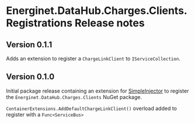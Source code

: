 # Energinet.DataHub.Charges.Clients.Registrations Release notes

## Version 0.1.1

Adds an extension to register a `ChargeLinkClient` to `IServiceCollection`.

## Version 0.1.0

Initial package release containing an extension for [SimpleInjector](https://simpleinjector.org/) to register the `Energinet.DataHub.Charges.Clients` NuGet package.

`ContainerExtensions.AddDefaultChargeLinkClient()` overload added to register with a `Func<ServiceBus>`
